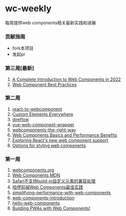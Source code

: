 # wc-weekly
每周提供web components相关最新实践和进展

### 贡献指南
+ fork本项目
+ 发起pr

### 第三周[最新]
1. [A Complete Introduction to Web Components in 2022](https://kinsta.com/blog/web-components/)
2. [Web Component Best Practices](https://cianfrani.dev/posts/web-component-best-practices/)

### 第二周
1. [react-to-webcomponent](https://github.com/bitovi/react-to-webcomponent)
2. [Custom Elements Everywhere](https://custom-elements-everywhere.com/)
3. [direflow](https://github.com/Silind-Software/direflow)
4. [vue-web-component-wrapper](https://github.com/vuejs/vue-web-component-wrapper)
5. [webcomponents-the-right-way](https://github.com/mateusortiz/webcomponents-the-right-way)
6. [Web Components Basics and Performance Benefits](https://medium.com/@spkamboj/web-components-basics-and-performance-benefits-f7537c908075)
7. [Exploring React's new web component support](https://dev.to/marcushellberg/exploring-reacts-newly-added-web-component-support-19i7)
8. [Options for styling web components](https://nolanlawson.com/2021/01/03/options-for-styling-web-components/)

### 第一周
1. [webcomponents.org](https://www.webcomponents.org/)
2. [Web Components MDN](https://developer.mozilla.org/zh-CN/docs/Web/Web_Components)
3. [Safari不支持build-in自定义元素的兼容处理](https://www.zhangxinxu.com/wordpress/2021/04/safari-buildin-custom-element-polyfill/)
4. [哈啰前端Web Components最佳实践](https://mp.weixin.qq.com/s?__biz=MzI3OTE3ODk4MQ==&mid=2247485900&idx=1&sn=ef960f128243d9991974f4f1ab3ad8ec&chksm=eb4af246dc3d7b5078321ebfd0770f49d43a5c56132eff74aa1b830a51dc06a9b38c41864347&mpshare=1&scene=1&srcid=0125wWEwCfi1Q3bbgFdckYkZ&sharer_sharetime=1643115940937&sharer_shareid=b4c283574e81147fbd1d4a9102ffa25e&version=4.0.0.90428&platform=mac#rd)
5. [simplifying-performance-with-web-components](https://vaadin.com/blog/simplifying-performance-with-web-components)
6. [web-components-introduction](https://academind.com/tutorials/web-components-introduction)
7. [hello-web-components](https://github.com/fernandopasik/hello-web-components)
8. [Building PWAs with Web Components!](https://medium.com/pwabuilder/building-pwas-with-web-components-33f986bf8e4c)
